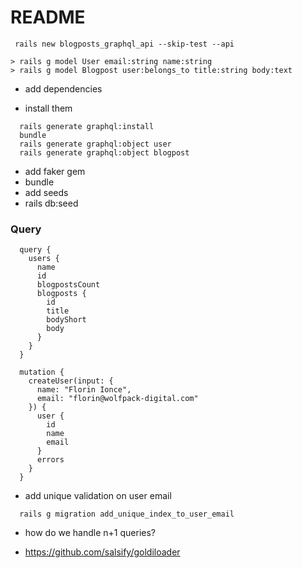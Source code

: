 # README

 ```
  rails new blogposts_graphql_api --skip-test --api
```

```
> rails g model User email:string name:string
> rails g model Blogpost user:belongs_to title:string body:text
```

- add dependencies

- install them
```
  rails generate graphql:install
  bundle
  rails generate graphql:object user
  rails generate graphql:object blogpost
```


- add faker gem
- bundle
- add seeds
- rails db:seed


### Query

```
  query {
    users {
      name
      id
      blogpostsCount
      blogposts {
        id
        title
        bodyShort
        body
      }
    }
  }
```

```
  mutation {
    createUser(input: {
      name: "Florin Ionce",
      email: "florin@wolfpack-digital.com"
    }) {
      user {
        id
        name
        email
      }
      errors
    }
  }
```

- add unique validation on user email
```
  rails g migration add_unique_index_to_user_email
```


- how do we handle n+1 queries?

- https://github.com/salsify/goldiloader
